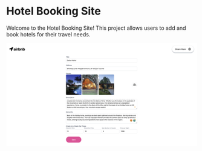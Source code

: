 # Hotel Booking Site

Welcome to the Hotel Booking Site! This project allows users to add and book hotels for their travel needs.

![Screenshot 1](https://github.com/Shivam-Sanjay-Nikam/Hotel-booking-site/blob/main/ABB_PICS/1.png)
